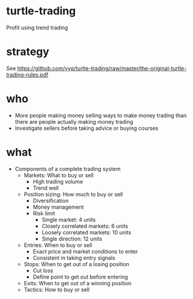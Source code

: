 # turtle-trading
Profit using trend trading

# strategy
See https://github.com/vyq/turtle-trading/raw/master/the-original-turtle-trading-rules.pdf

# who
- More people making money selling ways to make money trading than there are people actually making money trading
- Investigate sellers before taking advice or buying courses

# what
- Components of a complete trading system
    - Markets: What to buy or sell
        - High trading volume
        - Trend well
    - Position sizing: How much to buy or sell
        - Diversification
        - Money management
        - Risk limit
            - Single market: 4 units
            - Closely correlated markets: 6 units
            - Loosely correlated markets: 10 units
            - Single direction: 12 units
    - Entries: When to buy or sell
        - Exact price and market conditions to enter
        - Consistent in taking entry signals
    - Stops: When to get out of a losing position
        - Cut loss
        - Define point to get out before entering
    - Exits: When to get out of a winning position
    - Tactics: How to buy or sell